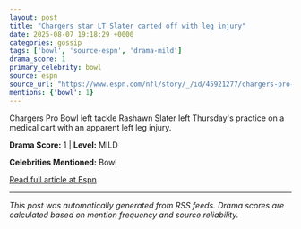 ```yaml
---
layout: post
title: "Chargers star LT Slater carted off with leg injury"
date: 2025-08-07 19:18:29 +0000
categories: gossip
tags: ['bowl', 'source-espn', 'drama-mild']
drama_score: 1
primary_celebrity: bowl
source: espn
source_url: "https://www.espn.com/nfl/story/_/id/45921277/chargers-pro-bowl-lt-rashawn-slater-carted-leg-injury"
mentions: {'bowl': 1}
---
```


Chargers Pro Bowl left tackle Rashawn Slater left Thursday's practice on a medical cart with an apparent left leg injury.

**Drama Score:** 1 | **Level:** MILD

**Celebrities Mentioned:** Bowl

[Read full article at Espn](https://www.espn.com/nfl/story/_/id/45921277/chargers-pro-bowl-lt-rashawn-slater-carted-leg-injury)

---
*This post was automatically generated from RSS feeds. Drama scores are calculated based on mention frequency and source reliability.*
